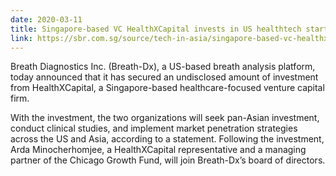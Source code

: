 ```yaml
---
date: 2020-03-11
title: Singapore-based VC HealthXCapital invests in US healthtech startup
link: https://sbr.com.sg/source/tech-in-asia/singapore-based-vc-healthxcapital-invests-in-us-healthtech-startup
---
```

Breath Diagnostics Inc. (Breath-Dx), a US-based breath analysis platform, today announced that it has secured an undisclosed amount of investment from HealthXCapital, a Singapore-based healthcare-focused venture capital firm.

With the investment, the two organizations will seek pan-Asian investment, conduct clinical studies, and implement market penetration strategies across the US and Asia, according to a statement. Following the investment, Arda Minocherhomjee, a HealthXCapital representative and a managing partner of the Chicago Growth Fund, will join Breath-Dx’s board of directors.